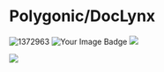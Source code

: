 # Polygonic/DocLynx
![1372963](https://github-profile-trophy.vercel.app/?username=Polygonic&theme=dracula)
<img src="https://tryhackme-badges.s3.amazonaws.com/DocLynx.png" alt="Your Image Badge" />
<img src="https://www.codewars.com/users/Polygonic/badges/large" />

<img src="https://assets.tryhackme.com/room-badges/378e458a7619aaeccd45263d4fce4fc3.png" />


